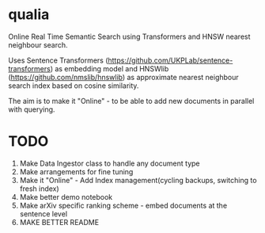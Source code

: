 # qualia
Online Real Time Semantic Search using Transformers and HNSW nearest neighbour search.

Uses Sentence Transformers (https://github.com/UKPLab/sentence-transformers) as embedding model
and HNSWlib (https://github.com/nmslib/hnswlib) as approximate nearest neighbour search index based on cosine similarity.

The aim is to make it "Online" - to be able to add new documents in parallel with querying. 

TODO
====

1. Make Data Ingestor class to handle any document type
2. Make arrangements for fine tuning 
3. Make it "Online" - Add Index management(cycling backups, switching to fresh index)
4. Make better demo notebook
5. Make arXiv specific ranking scheme - embed documents at the sentence level
6. MAKE BETTER README
